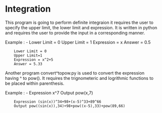 # Integration

This program is going to perform definite integraion it requires the user to specify the upper limit, the lower limit and expression.
It is written in python and requires the user to provide the input in a corresponding manner.

Example : -
        Lower Limit = 0
        Upper Limit = 1
        Expression = x
        Answer = 0.5
        
        Lower Limit = 0
        Upper Limit=1
        Expression = x^2+5
        Answer = 5.33
        
Another program convert^topow.py is used to convert the expression having ^ to pow(). It requires the trignometeric and logrithmic functions to be placed within parenthesis.
  
Example : -
        Expression x^7
        Output pow(x,7)
        
        Expression (sin(x))^34+98+(x-5)^33+89^66
        Output pow((sin(x)),34)+98+pow((x-5),33)+pow(89,66)
